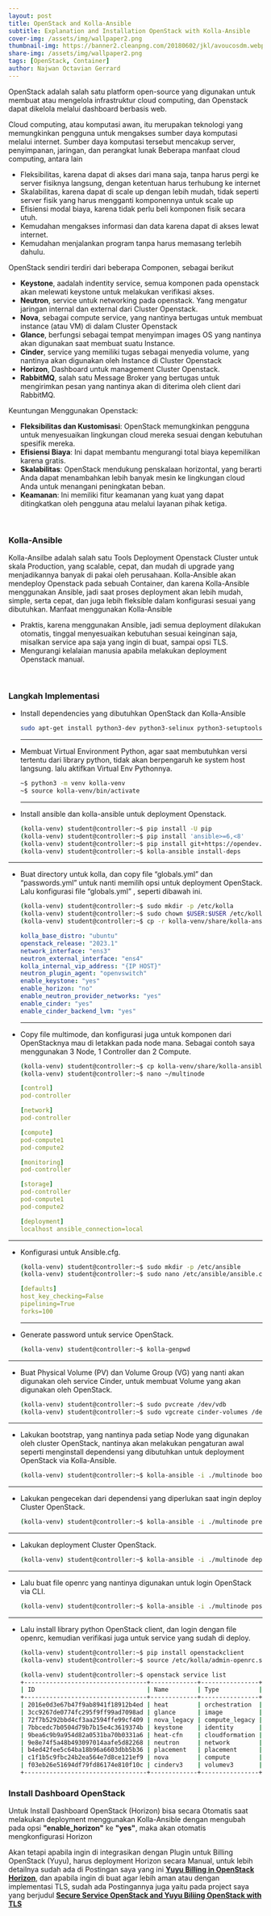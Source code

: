 ```yaml
---
layout: post
title: OpenStack and Kolla-Ansible
subtitle: Explanation and Installation OpenStack with Kolla-Ansible
cover-img: /assets/img/wallpaper2.png
thumbnail-img: https://banner2.cleanpng.com/20180602/jkl/avoucosdm.webp
share-img: /assets/img/wallpaper2.png
tags: [OpenStack, Container]
author: Najwan Octavian Gerrard
---
```


OpenStack adalah salah satu platform open-source yang digunakan untuk membuat atau mengelola infrastruktur cloud computing, dan Openstack dapat dikelola melalui dashboard berbasis web.

Cloud computing, atau komputasi awan, itu merupakan teknologi yang memungkinkan pengguna untuk mengakses sumber daya komputasi melalui internet. Sumber daya komputasi tersebut mencakup server, penyimpanan, jaringan, dan perangkat lunak
Beberapa manfaat cloud computing, antara lain

- Fleksibilitas, karena dapat di akses dari mana saja, tanpa harus pergi ke server fisiknya langsung, dengan ketentuan harus terhubung ke internet
- Skalabilitas, karena dapat di scale up dengan lebih mudah, tidak seperti server fisik yang harus mengganti komponennya untuk scale up
- Efisiensi modal biaya, karena tidak perlu beli komponen fisik secara utuh.
- Kemudahan mengakses informasi dan data karena dapat di akses lewat internet.
- Kemudahan menjalankan program tanpa harus memasang terlebih dahulu.

OpenStack sendiri terdiri dari beberapa Componen, sebagai berikut

- **Keystone**, aadalah indentity service, semua komponen pada openstack akan melewati keystone untuk melakukan verifikasi akses.
- **Neutron**,  service untuk networking pada openstack. Yang mengatur jaringan internal dan external dari Cluster Openstack.
- **Nova**, sebagai compute service, yang nantinya bertugas untuk membuat instance (atau VM) di dalam Cluster Openstack
- **Glance**, berfungsi sebagai tempat menyimpan images OS yang nantinya akan digunakan saat membuat suatu Instance.
- **Cinder**, service yang memiliki tugas sebagai menyedia volume, yang nantinya akan digunakan oleh Instance di Cluster Openstack
- **Horizon**, Dashboard untuk management Cluster Openstack.
- **RabbitMQ**, salah satu Message Broker yang bertugas untuk mengirimkan pesan yang nantinya akan di diterima oleh client dari RabbitMQ.

Keuntungan Menggunakan Openstack:

- **Fleksibilitas dan Kustomisasi**: OpenStack memungkinkan pengguna untuk menyesuaikan lingkungan cloud mereka sesuai dengan kebutuhan spesifik mereka.
- **Efisiensi Biaya**: Ini dapat membantu mengurangi total biaya kepemilikan karena gratis.
- **Skalabilitas**: OpenStack mendukung penskalaan horizontal, yang berarti Anda dapat menambahkan lebih banyak mesin ke lingkungan cloud Anda untuk menangani peningkatan beban.
- **Keamanan**: Ini memiliki fitur keamanan yang kuat yang dapat ditingkatkan oleh pengguna atau melalui layanan pihak ketiga.

<br>

### Kolla-Ansible

Kolla-Ansilbe adalah salah satu Tools Deployment Openstack Cluster untuk skala Production, yang scalable, cepat, dan mudah di upgrade yang menjadikannya banyak di pakai oleh perusahaan. Kolla-Ansible akan mendeploy Openstack pada sebuah Container, dan karena Kolla-Ansible menggunakan Ansible, jadi saat proses deployment akan lebih mudah, simple, serta cepat, dan juga lebih fleksible dalam konfigurasi sesuai yang dibutuhkan.
Manfaat menggunakan Kolla-Ansible

- Praktis, karena menggunakan Ansible, jadi semua deployment dilakukan otomatis, tinggal menyesuaikan kebutuhan sesuai keinginan saja, misalkan service apa saja yang ingin di buat, sampai opsi TLS.
- Mengurangi kelalaian manusia apabila melakukan deployment Openstack manual.
<br>

### Langkah Implementasi

- Install dependencies yang dibutuhkan OpenStack dan Kolla-Ansible

  ```bash
  sudo apt-get install python3-dev python3-selinux python3-setuptools python3-venv gcc libffi-dev libssl-dev -y
  ```

  ---
- Membuat Virtual Environment Python, agar saat membutuhkan versi tertentu dari library python, tidak akan berpengaruh ke system host langsung. lalu aktifkan Virtual Env Pythonnya.

  ```bash
  ~$ python3 -m venv kolla-venv
  ~$ source kolla-venv/bin/activate
  ```

  ---
- Install ansible dan kolla-ansible untuk deployment Openstack.

  ```bash
  (kolla-venv) student@controller:~$ pip install -U pip
  (kolla-venv) student@controller:~$ pip install 'ansible>=6,<8'
  (kolla-venv) student@controller:~$ pip install git+https://opendev.org/openstack/kolla-ansible@stable/2023.1
  (kolla-venv) student@controller:~$ kolla-ansible install-deps
  ```
---
- Buat directory untuk kolla, dan copy file “globals.yml”  dan “passwords.yml” untuk nanti memilih opsi untuk deployment OpenStack. Lalu konfigurasi file “globals.yml” , seperti dibawah ini.
  ```bash
  (kolla-venv) student@controller:~$ sudo mkdir -p /etc/kolla
  (kolla-venv) student@controller:~$ sudo chown $USER:$USER /etc/kolla
  (kolla-venv) student@controller:~$ cp -r kolla-venv/share/kolla-ansible/etc_examples/kolla/* /etc/kolla
  ```
  ```yaml
  kolla_base_distro: "ubuntu"
  openstack_release: "2023.1"
  network_interface: "ens3"
  neutron_external_interface: "ens4"
  kolla_internal_vip_address: "{IP HOST}"
  neutron_plugin_agent: "openvswitch"
  enable_keystone: "yes"
  enable_horizon: "no"
  enable_neutron_provider_networks: "yes"
  enable_cinder: "yes"
  enable_cinder_backend_lvm: "yes"
  ```
  ---
- Copy file multimode, dan konfigurasi juga untuk komponen dari OpenStacknya mau di letakkan pada node mana. Sebagai contoh saya menggunakan 3 Node, 1 Controller dan 2 Compute.
  ```bash
  (kolla-venv) student@controller:~$ cp kolla-venv/share/kolla-ansible/ansible/inventory/* .
  (kolla-venv) student@controller:~$ nano ~/multinode
  ```
  ```yaml
  [control]
  pod-controller
  
  [network]
  pod-controller
  
  [compute]
  pod-compute1
  pod-compute2
  
  [monitoring]
  pod-controller
  
  [storage]
  pod-controller
  pod-compute1
  pod-compute2
  
  [deployment]
  localhost ansible_connection=local
  ```
---
- Konfigurasi untuk Ansible.cfg.
  ```bash
  (kolla-venv) student@controller:~$ sudo mkdir -p /etc/ansible
  (kolla-venv) student@controller:~$ sudo nano /etc/ansible/ansible.cfg
  ```
  ```yaml
  [defaults]
  host_key_checking=False
  pipelining=True
  forks=100
  ```
  ---
- Generate password untuk service OpenStack.
  ```bash
  (kolla-venv) student@controller:~$ kolla-genpwd
  ```
---
- Buat Physical Volume (PV) dan Volume Group (VG) yang nanti akan digunakan oleh service Cinder, untuk membuat Volume yang akan digunakan oleh OpenStack.
  ```bash
  (kolla-venv) student@controller:~$ sudo pvcreate /dev/vdb
  (kolla-venv) student@controller:~$ sudo vgcreate cinder-volumes /dev/vdb
  ```
---
- Lakukan bootstrap, yang nantinya pada setiap Node yang digunakan oleh cluster OpenStack, nantinya akan melakukan pengaturan awal seperti menginstall dependensi yang dibutuhkan untuk deployment OpenStack via Kolla-Ansible.
  ```bash
  (kolla-venv) student@controller:~$ kolla-ansible -i ./multinode bootstrap-servers
  ```
---
- Lakukan pengecekan dari dependensi yang diperlukan saat ingin deploy Cluster OpenStack.
  ```bash
  (kolla-venv) student@controller:~$ kolla-ansible -i ./multinode prechecks
  ```
---
- Lakukan deployment Cluster OpenStack.
  ```bash
  (kolla-venv) student@controller:~$ kolla-ansible -i ./multinode deploy
  ```
---
- Lalu buat file openrc yang nantinya digunakan untuk login OpenStack via CLI.
  ```bash
  (kolla-venv) student@controller:~$ kolla-ansible -i ./multinode post-deploy
  ```
---
- Lalu install library python OpenStack client, dan login dengan file openrc, kemudian verifikasi juga untuk service yang sudah di deploy.
  ```bash
  (kolla-venv) student@controller:~$ pip install openstackclient
  (kolla-venv) student@controller:~$ source /etc/kolla/admin-openrc.sh
  
  (kolla-venv) student@controller:~$ openstack service list 
  +----------------------------------+-------------+----------------+
  | ID                               | Name        | Type           |
  +----------------------------------+-------------+----------------+
  | 2016e0d3e67b47f9ab8941f18912b4ed | heat        | orchestration  |
  | 3cc9267de0774fc295f9ff99ad7098ad | glance      | image          |
  | 72f7b5292bbd4cf3aa2594ffe99cf409 | nova_legacy | compute_legacy |
  | 7bbcedc7b0504d79b7b15e4c3619374b | keystone    | identity       |
  | 9bea6c9b9a954d82a0531ba70b0331a6 | heat-cfn    | cloudformation |
  | 9e8e74f5a48b493097014aafe5d82268 | neutron     | network        |
  | b4ed42fee5c64ba18b96a6603dbb5b36 | placement   | placement      |
  | c1f1b5c9fbc24b2ea564e7d8ce121ef9 | nova        | compute        |
  | f03eb26e51694df79fd86174e810f10c | cinderv3    | volumev3       |
  +----------------------------------+-------------+----------------+
  ```

### Install Dashboard OpenStack
Untuk Install Dashboard OpenStack (Horizon) bisa secara Otomatis saat melakukan deployment menggunakan Kolla-Ansible dengan mengubah pada opsi **"enable_horizon"** ke **"yes"**, maka akan otomatis mengkonfigurasi Horizon

Akan tetapi apabila ingin di integrasikan dengan Plugin untuk Billing OpenStack (Yuyu), harus deployment Horizon secara Manual, untuk lebih detailnya sudah ada di Postingan saya yang ini [**Yuyu Billing in OpenStack Horizon**](https://vianaja.github.io/blog-najwan/2024-10-19-Yuyu-horizon/), dan apabila ingin di buat agar lebih aman atau dengan implementasi TLS, sudah ada Postingannya juga yaitu pada project saya yang berjudul [**Secure Service OpenStack and Yuyu Biliing OpenStack with TLS**](https://vianaja.github.io/blog-najwan/2024-12-02-secure-openstack-horizon-yuyu/)


